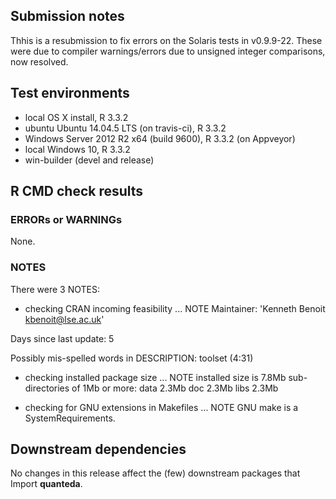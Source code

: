 ## Submission notes

Thhis is a resubmission to fix errors on the Solaris tests in v0.9.9-22.  These were due to compiler warnings/errors due to unsigned integer comparisons, now resolved.

## Test environments

* local OS X install, R 3.3.2
* ubuntu Ubuntu 14.04.5 LTS (on travis-ci), R 3.3.2
* Windows Server 2012 R2 x64 (build 9600), R 3.3.2 (on Appveyor)
* local Windows 10, R 3.3.2
* win-builder (devel and release)

## R CMD check results

### ERRORs or WARNINGs

None.

### NOTES

There were 3 NOTES:

* checking CRAN incoming feasibility ... NOTE
Maintainer: 'Kenneth Benoit <kbenoit@lse.ac.uk>'

Days since last update: 5

Possibly mis-spelled words in DESCRIPTION:
  toolset (4:31)
  
* checking installed package size ... NOTE
  installed size is  7.8Mb
  sub-directories of 1Mb or more:
    data   2.3Mb
    doc    2.3Mb
    libs   2.3Mb 
 
* checking for GNU extensions in Makefiles ... NOTE
GNU make is a SystemRequirements.


## Downstream dependencies

No changes in this release affect the (few) downstream packages that Import **quanteda**.
